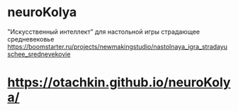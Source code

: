 # neuroKolya
"Искусственный интеллект" для настольной игры страдающее средневековье
https://boomstarter.ru/projects/newmakingstudio/nastolnaya_igra_stradayuschee_srednevekovie

# https://otachkin.github.io/neuroKolya/
